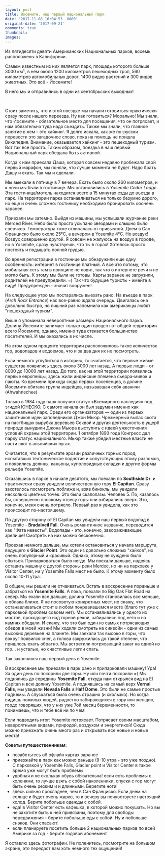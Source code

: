 ```yaml
---
layout: post
title: Йосемите, наш первый Национальный Парк
date: '2017-11-08 16:04:53 -0800'
original-date: '2017-09-21'
comments: true
thumbnail:
images:
---
```

Из пятидесяти девяти Американских Национальных парков, восемь расположены в Калифорнии.

Самым известным из них является парк, площадь которого больше 3000 км², в нём около 1200 километров пешеходных троп, 560 километров автомобильных дорог, 1400 видов растений и 300 видов животных.
Это всё - Йосемите!

В него мы и отправились в одни из сентябрьских выходных!
<!-- И да, не бойтесь читать дальше. Так много цифр больше не будет! -->
<!--separate--> 

Стоит заметить, что к этой поездке мы начали готовиться практически сразу после нашего переезда. Ну как готовиться? Морально!
Мы знали, что Йосемите - обязательное место для посещения, что он потрясает, и нам обязательно туда надо съездить. Также мы знали, что главное занятие в нем - это хайкинг.
Я долго искала, как же по-русски перевести это загадочное слово, пока на помощь не пришла Википедия. Внимание, оказывается хайкинг - это пешеходный туризм. Вот так всё просто.
Таким образом, поездка в наш первый Национальный парк обещала быть активной.

Когда к нам приехала Даша, которая совсем недавно пробежала свой первый марафон, мы поняли, что лучше момента не будет. Надо брать Дашу и ехать. Так мы и сделали.

Мы выехали в пятницу в 7 вечера. Ехать было около 260 километров, и к ночи мы были в гостинице. Мы остановились в *Yosemite Cedar Lodge*. Эта гостиница/мотель находится всего в 15 минутах езды до въезда в парк. На территории парка останавливаться не только безумно дорого, но еще и очень сложно: гостиницу необходимо бронировать ооочень заранее.

Приехали мы затемно. Выйдя из машины, мы услышали журчание реки Merced River. Небо было просто усыпано звездами и слышно было сверчков. Температура тоже отличалась от привычной. Днем в Сан Франциско было около 25°C, а вечером в Yosemite 4°C. Но воздух! Воздух совершенно другой. Я совсем не жалуюсь на воздух в городе, но в Yosemite, сразу чувствуешь, что ты в горах! Хотелось просто постоять и подышать полной грудью.

Во время регистрации в гостинице мы обнаружили еще одну особенность: интернет в гостинице платный. А все это потому, что мобильная сеть там в принципе не ловит, так что о интернете речи и не могло быть. К этому мы были не готовы. Карты заранее не загрузили, родителей не предупредили. =) Так что будущие туристы - имейте в виду! Предупрежден - значит вооружен!

На следующее утро мы постарались выехать рано. На въезде в парк (*Arch Rock Entrance*) нас все-равно ждала очередь. Двигалась она довольно быстро, но лишний раз напомнила как американцы любят "пешеходный туризм".

Выше я упоминала невероятные размеры Национального парка. Долина Йосемите занимает только один процент от общей территории всего Йосемите, однако, именно туда стекается большинство посетителей. И мы оказались в их числе.

На этом одном проценте территории расположилось такое количество гор, водопадов и водоемов, что и за два дня их не посмотреть.

Если немного углубиться в историю, то считается, что первые живые существа появились здесь около 3000 лет назад. А первые люди - от 8000 до 10000 лет назад.
До того, как на этой территории появились первые европейцы, здесь жили индейские племена сьерра-мивок и паюты. Ко времени прихода сюда первых поселенцев, в долине Йосемити обитала группа индейцев, называвшая себя аваничи (Ahwahnechee)

Только в 1984 году парк получил статус «Всемирного наследия» под эгидой ЮНЕСКО. С самого начала он был задуман именно как национальный парк. Среди его организаторов — один из первых защитников идеи заповедников Джон Мьюр. Чрезмерный выпас скота на пастбищах вырубка деревьев Секвой и другая деятельность в ущерб природе вынудили Джона Мьюра выступить с идеей ужесточения условий охраны этой территории. 1 октября 1890 года Конгресс дал парку статус национального. Мьюр также убедил местные власти не пасти скот в альпийских лугах.

Считается, что в результате эрозии различных горных пород, испытавших тектоническое поднятие и сопутствующих этому разломов, и появились долины, каньоны, куполовидные складки и другие формы рельефа Yosemite.

Оказавшись в парке в начале десятого, мы поехали по **Southside Dr**. и практически сразу увидели величественную гору **El Capitan**. Сразу захотелось посмотреть поближе и, взяв бинокль, мы увидели несколько цветных точек. Это были скалолазы. Человек 5. По, казалось бы, совершенно плоскому отвесу горы они взбирались вверх. Это, конечно, меня очень потрясло. Первый раз я увидела, как это происходит по-настоящему.

По другую сторону от El Capitan мы увидели наш первый водопад в Yosemite - **Bradalveil Fall**. Очень романтичное название, переводится как "Фата невесты". Водопады - это, конечно, завораживающее зрелище! Смотреть на них можно бесконечно.

Проехав немного дальше, мы хотели остановиться у начала маршрута, ведущего к **Glacier Point**. Это один из довольно сложных "хайков", но очень популярный и красивый.
Однако, этому не суждено было сбыться. Припарковаться было негде. Мы поехали дальше, надеясь оставить машину с другой стороны реки Merdec, но ни на парковке у Visitor Center, ни у Yosemite Falls мест не было. К этому моменту было около 10-11 утра.

В общем, мы решили не отчаиваться. Встать в воскресение пораньше и забраться на **Yosemite Falls**. А пока, поехали по Big Oak Flat Road на север. Мы ехали все дальше, долина Yosemite становилась все меньше, а облака ближе. Я не посоветую конкретных мест, но скажу, что останавливаться стоит в любом понравившемся месте (благо тут уже с парковкой проблем совсем нет).
Мы останавливались у одного из мостов, проходящего над горной рекой, забирались под него и на камнях обедали. И скажу, что это был один из самых потрясающих обедов в моей жизни!
Мы ходили смотреть на сиквойи - одни из самых высоких деревьев на планете.
Мы заехали так высоко в горы, что вокруг появился снег, а голова закружилась до такой степени, что пришлось ехать обратно.
Мы встретили потрясающий закат на одной из гор... и усталые, но счастливые легли спать.

Так закончился наш первый день в Yosemite.

В воскресение мы приехали в парк рано и припарковали машину! Ура!
За один день по покорили две горы. Ну или почти покорили =) Мы поднялись до середины **Yosemite Fall**, откуда нам открылся вид на El Capitan и всю долину Yosemite.
А поднявшись на самый верх **Vernal Falls**, мы увидели **Nevada Falls** и **Half Dome**.
Это были не самые простые подъемы. А спускаться было очень страшно (и скользко). Но когда видишь пожилых людей, радостно забирающихся в гору или женщин, гордо говорящих, что у них уже 7ой месяц беременности, то понимаешь, что и тебе всё ни по чем!


Если подводить итог: Yosemite потрясает. Потрясает своим масштабом, невероятными видами, природой, воздухом и энергетикой! Сюда можно приезжать очень много раз и открывать все новые и новые места!

**Советы путешественникам:**
* позаботьтесь об офлайн картах заранее
* приезжайте в парк как можно раньше (9-10 утра - это уже поздно). C парковкой у Yosemite Falls, Glacier point и Visitor Center в такое время уже могут быть проблемы.
* удобная и не сколькая обувь обязательна! если есть проблемы с коленями, то лучше взять с собой наколенники, спуски с гор могут быть очень резким и и длинными. Берегите ноги!
* здесь сильно прохладнее, чем в Сан Франциско. Если днем на солнце и будет очень жарко, то к вечеру вы почувствуете настоящий холод. Берите побольше одежды с собой.
* еда! в Visitor Center есть кафешка, в которой можно покушать. Но вы не захотите быть к ней привязаны, поэтому для свободы передвижения - берите побольше еды с собой. Ну и побольше снэков. Они спасают!
* если планируете посетить больше 2 национальных парков по всей Америке за год - берите годовой абонемент


Я оставлю здесь фотографии. Не поленитесь, посмотрите на большом экране, это передаст вам хоть немного тех ощущений!

<!--{% include image src="" %}-->
